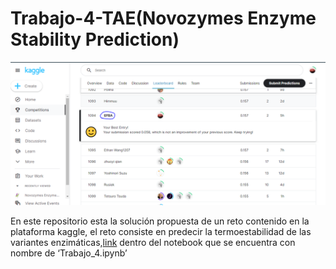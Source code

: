 # Trabajo-4-TAE(Novozymes Enzyme Stability Prediction)


![](https://github.com/Efbarrientosa/Trabajo-4-TAE/blob/main/Captura.PNG)

En este repositorio esta la solución propuesta de un  reto contenido en la plataforma kaggle, el reto consiste en predecir la termoestabilidad de las variantes enzimáticas,[link](https://www.kaggle.com/competitions/novozymes-enzyme-stability-prediction/overview) dentro del notebook que se encuentra con nombre de ‘Trabajo_4.ipynb’
